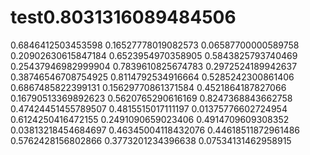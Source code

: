 # test0.8031316089484506
0.6846412503453598
0.16527778019082573
0.06587700000589758
0.20902630615847184
0.6523954970358905
0.5843825793740469
0.25437946982999904
0.7839610825674783
0.2972524189942637
0.38746546708754925
0.8114792534916664
0.5285242300861406
0.6867485822399131
0.15629770861371584
0.4521864187827066
0.16790513369892623
0.5620765290616169
0.8247368843662758
0.47424451455789507
0.4815515017111197
0.01375776602724954
0.6124250416472155
0.2491090659023406
0.4914709609308352
0.03813218454684697
0.46345004118432076
0.44618511872961486
0.5762428156802866
0.3773201234396638
0.07534131462958915
